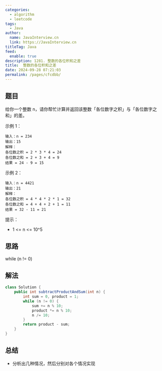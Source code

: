 ```yaml
---
categories: 
  - algorithm
  - leetcode
tags: 
  - Java
author: 
  name: JavaInterview.cn
  link: https://JavaInterview.cn
titleTag: Java
feed: 
  enable: true
description: 1281. 整数的各位积和之差
title:  整数的各位积和之差
date: 2024-09-28 07:21:03
permalink: /pages/cfcdbb/
---
```


## 题目

给你一个整数 n，请你帮忙计算并返回该整数「各位数字之积」与「各位数字之和」的差。



示例 1：
    
    输入：n = 234
    输出：15
    解释：
    各位数之积 = 2 * 3 * 4 = 24
    各位数之和 = 2 + 3 + 4 = 9
    结果 = 24 - 9 = 15
示例 2：

    输入：n = 4421
    输出：21
    解释：
    各位数之积 = 4 * 4 * 2 * 1 = 32
    各位数之和 = 4 + 4 + 2 + 1 = 11
    结果 = 32 - 11 = 21


提示：

* 1 <= n <= 10^5

## 思路

while (n != 0) 

## 解法
```java
class Solution {
    public int subtractProductAndSum(int n) {
        int sum = 0, product = 1;
        while (n != 0) {
            sum += n % 10;
            product *= n % 10;
            n /= 10;
        }
        return product - sum;
    }
}

```

## 总结

- 分析出几种情况，然后分别对各个情况实现 
